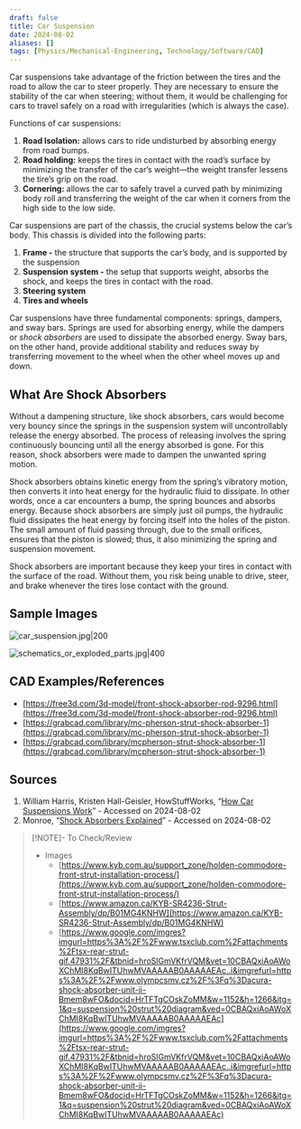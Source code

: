 ```yaml
---
draft: false
title: Car Suspension
date: 2024-08-02
aliases: []
tags: [Physics/Mechanical-Engineering, Technology/Software/CAD]
---
```


Car suspensions take advantage of the friction between the tires and the road to allow the car to steer properly. They are necessary to ensure the stability of the car when steering; without them, it would be challenging for cars to travel safely on a road with irregularities (which is always the case).

Functions of car suspensions:

1. **Road Isolation:** allows cars to ride undisturbed by absorbing energy from road bumps.
2. **Road holding:** keeps the tires in contact with the road’s surface by minimizing the transfer of the car’s weight—the weight transfer lessens the tire’s grip on the road.
3. **Cornering:** allows the car to safely travel a curved path by minimizing body roll and transferring the weight of the car when it corners from the high side to the low side.

Car suspensions are part of the chassis, the crucial systems below the car’s body. This chassis is divided into the following parts:

1. **Frame -** the structure that supports the car’s body, and is supported by the suspension
2. **Suspension system -** the setup that supports weight, absorbs the shock, and keeps the tires in contact with the road.
3. **Steering system**
4. **Tires and wheels**

Car suspensions have three fundamental components: springs, dampers, and sway bars. Springs are used for absorbing energy, while the dampers or *shock absorbers* are used to dissipate the absorbed energy. Sway bars, on the other hand, provide additional stability and reduces sway by transferring movement to the wheel when the other wheel moves up and down.

## What Are Shock Absorbers

Without a dampening structure, like shock absorbers, cars would become very bouncy since the springs in the suspension system will uncontrollably release the energy absorbed. The process of releasing involves the spring continuously bouncing until all the energy absorbed is gone. For this reason, shock absorbers were made to dampen the unwanted spring motion.

Shock absorbers obtains kinetic energy from the spring’s vibratory motion, then converts it into heat energy for the hydraulic fluid to dissipate. In other words, once a car encounters a bump, the spring bounces and absorbs energy. Because shock absorbers are simply just oil pumps, the hydraulic fluid dissipates the heat energy by forcing itself into the holes of the piston. The small amount of fluid passing through, due to the small orifices, ensures that the piston is slowed; thus, it also minimizing the spring and suspension movement.

Shock absorbers are important because they keep your tires in contact with the surface of the road. Without them, you risk being unable to drive, steer, and brake whenever the tires lose contact with the ground.

## Sample Images

![car_suspension.jpg|200](https://cdn.imgchest.com/files/3yrgcp9z5d4.jpg)

![schematics_or_exploded_parts.jpg|400](https://cdn.imgchest.com/files/myd5c8mr3v4.png)

## CAD Examples/References

- [https://free3d.com/3d-model/front-shock-absorber-rod-9296.html](https://free3d.com/3d-model/front-shock-absorber-rod-9296.html)
- [https://grabcad.com/library/mc-pherson-strut-shock-absorber-1](https://grabcad.com/library/mc-pherson-strut-shock-absorber-1)
- [https://grabcad.com/library/mcpherson-strut-shock-absorber-1](https://grabcad.com/library/mcpherson-strut-shock-absorber-1)

## Sources

1. William Harris, Kristen Hall-Geisler, HowStuffWorks, “[How Car Suspensions Work](http://auto.howstuffworks.com/car-suspension.htm)” - Accessed on 2024-08-02
2. Monroe, “[Shock Absorbers Explained](https://monroe.com.au/what-are-shocks/shock-absorbers-explained/)” - Accessed on 2024-08-02

> [!NOTE]- To Check/Review
> - Images
> 	- [https://www.kyb.com.au/support_zone/holden-commodore-front-strut-installation-process/](https://www.kyb.com.au/support_zone/holden-commodore-front-strut-installation-process/)
> 	- [https://www.amazon.ca/KYB-SR4236-Strut-Assembly/dp/B01MG4KNHW](https://www.amazon.ca/KYB-SR4236-Strut-Assembly/dp/B01MG4KNHW)
> 	- [https://www.google.com/imgres?imgurl=https%3A%2F%2Fwww.tsxclub.com%2Fattachments%2Ftsx-rear-strut-gif.47931%2F&tbnid=hroSlGmVKfrVQM&vet=10CBAQxiAoAWoXChMI8KqBwITUhwMVAAAAAB0AAAAAEAc..i&imgrefurl=https%3A%2F%2Fwww.olympcsmv.cz%2F%3Fq%3Dacura-shock-absorber-unit-ii-Bmem8wFO&docid=HrTFTgCOskZoMM&w=1152&h=1266&itg=1&q=suspension%20strut%20diagram&ved=0CBAQxiAoAWoXChMI8KqBwITUhwMVAAAAAB0AAAAAEAc](https://www.google.com/imgres?imgurl=https%3A%2F%2Fwww.tsxclub.com%2Fattachments%2Ftsx-rear-strut-gif.47931%2F&tbnid=hroSlGmVKfrVQM&vet=10CBAQxiAoAWoXChMI8KqBwITUhwMVAAAAAB0AAAAAEAc..i&imgrefurl=https%3A%2F%2Fwww.olympcsmv.cz%2F%3Fq%3Dacura-shock-absorber-unit-ii-Bmem8wFO&docid=HrTFTgCOskZoMM&w=1152&h=1266&itg=1&q=suspension%20strut%20diagram&ved=0CBAQxiAoAWoXChMI8KqBwITUhwMVAAAAAB0AAAAAEAc)
